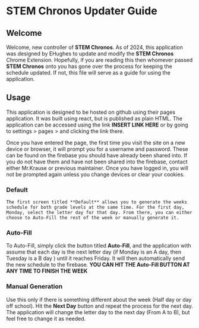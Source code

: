 # **STEM Chronos** Updater Guide

## Welcome

Welcome, new controller of **STEM Chronos**. As of 2024, this application was designed by EHughes to update and modify the **STEM Chronos** Chrome Extension.
Hopefully, if you are reading this then whomever passed **STEM Chronos** onto you has gone over the process for keeping the schedule updated. If not, this file will serve as a guide for using the application.

## Usage

This application is designed to be hosted on github using their pages application. It was built using react, but is published as plain HTML. The application can be accessed using the link **INSERT LINK HERE** or by going to settings > pages > and clicking the link there.

Once you have entered the page, the first time you visit the site on a new device or browser, it will prompt you for a username and password. These can be found on the firebase you should have already been shared into. If you do not have them and have not been shared into the firebase, contact either Mr.Krause or previous maintainer. Once you have logged in, you will not be prompted again unless you change devices or clear your cookies.

### Default

    The first screen titled **Default** allows you to generate the weeks schedule for both grade levels at the same time. For the first day, Monday, select the letter day for that day. From there, you can either choose to Auto-Fill the rest of the week or manually generate it.

### Auto-Fill

To Auto-Fill, simply click the button titled **Auto-Fill**, and the application with assume that each day is the next letter day (if Monday is an A day, then Tuesday is a B day ) until it reaches Friday. It will then automatically send the new schedule to the firebase. **YOU CAN HIT THE Auto-Fill BUTTON AT ANY TIME TO FINISH THE WEEK**

### Manual Generation

Use this only if there is something different about the week (Half day or day off school). Hit the **Next Day** button and repeat the process for the next day. The application will change the letter day to the next day (From A to B), but feel free to change it as needed.
